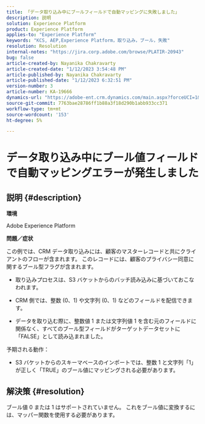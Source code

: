 ```yaml
---
title: 「データ取り込み中にブールフィールドで自動マッピングに失敗しました」
description: 説明
solution: Experience Platform
product: Experience Platform
applies-to: "Experience Platform"
keywords: "KCS, AEP,Experience Platform，取り込み，ブール，失敗"
resolution: Resolution
internal-notes: "https://jira.corp.adobe.com/browse/PLATIR-20943"
bug: false
article-created-by: Nayanika Chakravarty
article-created-date: "1/12/2023 3:54:48 PM"
article-published-by: Nayanika Chakravarty
article-published-date: "1/12/2023 6:32:51 PM"
version-number: 3
article-number: KA-19666
dynamics-url: "https://adobe-ent.crm.dynamics.com/main.aspx?forceUCI=1&pagetype=entityrecord&etn=knowledgearticle&id=ce8ba86c-9192-ed11-aad1-6045bd006c82"
source-git-commit: 7763bae28786ff1b88a3f18d290b1abb933cc371
workflow-type: tm+mt
source-wordcount: '153'
ht-degree: 5%

---
```


# データ取り込み中にブール値フィールドで自動マッピングエラーが発生しました

## 説明 {#description}


<b>環境</b>

Adobe Experience Platform

<b>問題／症状</b>

この例では、CRM データ取り込みには、顧客のマスターレコードと共にクライアントのフローが含まれます。 このレコードには、顧客のプライバシー同意に関するブール型フラグが含まれます。

- 取り込みプロセスは、S3 バケットからのバッチ読み込みに基づいておこなわれます。

- CRM 側では、整数 (0、1) や文字列 (0、1) などのフィールドを配信できます。

- データを取り込む際に、整数値 1 または文字列値 1 を含む元のフィールドに関係なく、すべてのブール型フィールドがターゲットデータセットに「FALSE」として読み込まれました。

予期される動作：

- S3 バケットからのスキーマベースのインポートでは、整数 1 と文字列「1」が正しく「TRUE」のブール値にマッピングされる必要があります。




## 解決策 {#resolution}


ブール値 0 または 1 はサポートされていません。 これをブール値に変換するには、マッパー関数を使用する必要があります。
